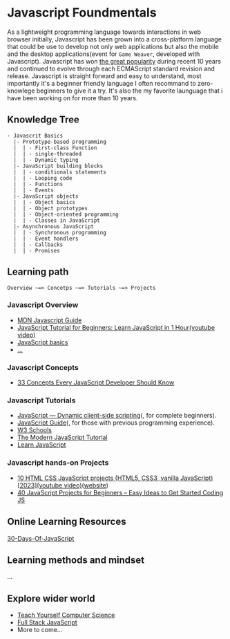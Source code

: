 # Javascript Foundmentals 

As a lightweight programming language towards interactions in web browser initially, Javascript has been grown into a cross-platform language that could be use to develop not only web applications but also the mobile and the desktop applications(event for `Game Weaver`, developed with Javascript). Javascript has won [the great popularity](https://stackoverflow.blog/2023/06/13/developer-survey-results-are-in/) during recent 10 years and continued to evolve through each ECMAScript standard revision and release. Javascript is straight forward and easy to understand, most importantly it's a beginner friendly language I often recommand to zero-knowlege beginners to give it a try. It's also the my favorite launguage that i have been working on for more than 10 years.


## Knowledge Tree

```
- Javascrit Basics 
  |- Prototype-based programming
  |  | - First-class Function
  |  | - single-threaded
  |  | - Dynamic typing
  |- JavaScript building blocks
  |  | - conditionals statements
  |  | - Looping code
  |  | - Functions
  |  | - Events
  |- JavaScript objects
  |  | - Object basics
  |  | - Object prototypes
  |  | - Object-oriented programming
  |  | - Classes in JavaScript
  |- Asynchronous JavaScript
  |  | - Synchronous programming
  |  | - Event handlers
  |  | - Callbacks
  |  | - Promises
```


## Learning path

```
Overview ~=> Concetps ~=> Tutorials ~=> Projects
```

### Javascript Overview

- [MDN Javascript Guide](https://developer.mozilla.org/en-US/docs/Web/JavaScript)
- [JavaScript Tutorial for Beginners: Learn JavaScript in 1 Hour(youtube video)](https://www.youtube.com/watch?v=W6NZfCO5SIk)
- [JavaScript basics](https://developer.mozilla.org/en-US/docs/Learn/Getting_started_with_the_web/JavaScript_basics)
- [...]()


### Javascript Concepts

- [33 Concepts Every JavaScript Developer Should Know](https://github.com/leonardomso/33-js-concepts)


### Javascript Tutorials

- [JavaScript — Dynamic client-side scripting](https://developer.mozilla.org/en-US/docs/Learn/JavaScript)(, for complete beginners).
- [JavaScript Guide](https://developer.mozilla.org/en-US/docs/Web/JavaScript/Guide)(, for those with previous programming experience).
- [W3 Schools](https://www.w3schools.com/js/)
- [The Modern JavaScript Tutorial](https://javascript.info/)
- [Learn JavaScript](https://www.codecademy.com/learn/introduction-to-javascript)


### Javascript hands-on Projects

- [10 HTML CSS JavaScript projects (HTML5, CSS3, vanilla JavaScript) [2023](youtube video)](https://youtu.be/g6v_vbqKYeU)([website](https://www.100jsprojects.com/))
- [40 JavaScript Projects for Beginners – Easy Ideas to Get Started Coding JS](https://www.freecodecamp.org/news/javascript-projects-for-beginners/)


## Online Learning Resources

[30-Days-Of-JavaScript](https://github.com/Asabeneh/30-Days-Of-JavaScript)


## Learning methods and mindset

...

## Explore wider world

- [Teach Yourself Computer Science](https://teachyourselfcs.com/)
- [Full Stack JavaScript](https://www.theodinproject.com/paths/full-stack-javascript?)
- More to come...